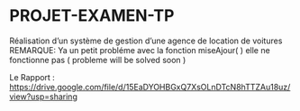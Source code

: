 # PROJET-EXAMEN-TP
Réalisation d’un système de gestion d’une agence de location de voitures 
REMARQUE: Ya un petit probléme avec la fonction miseAjour( ) elle ne fonctionne pas ( probleme will be solved soon )

Le Rapport : https://drive.google.com/file/d/15EaDYOHBGxQ7XsOLnDTcN8hTTZAu18uz/view?usp=sharing
